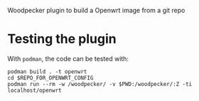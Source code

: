 Woodpecker plugin to build a Openwrt image from a git repo

# Testing the plugin

With `podman`, the code can be tested with:

```
podman build . -t openwrt
cd $REPO_FOR_OPENWRT_CONFIG
podman run --rm -w /woodpecker/ -v $PWD:/woodpecker/:Z -ti  localhost/openwrt
```
